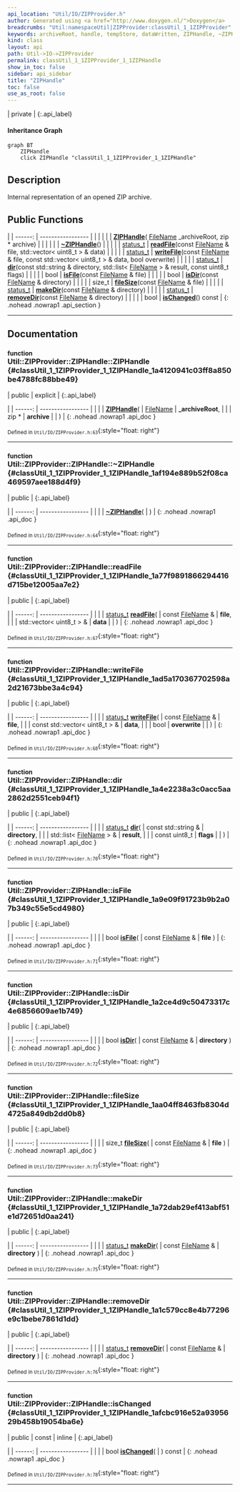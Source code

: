 ```yaml
---
api_location: "Util/IO/ZIPProvider.h"
author: Generated using <a href="http://www.doxygen.nl/">Doxygen</a>
breadcrumbs: "Util:namespaceUtil|ZIPProvider:classUtil_1_1ZIPProvider"
keywords: archiveRoot, handle, tempStore, dataWritten, ZIPHandle, ~ZIPHandle, readFile, writeFile, dir, isFile, isDir, fileSize, makeDir, removeDir, isChanged, ZIPHandle, ZIPHandle
kind: class
layout: api
path: Util->IO->ZIPProvider
permalink: classUtil_1_1ZIPProvider_1_1ZIPHandle
show_in_toc: false
sidebar: api_sidebar
title: "ZIPHandle"
toc: false
use_as_root: false
---
```


| private |
{:.api_label}

#### Inheritance Graph

```mermaid
graph BT
	ZIPHandle
	click ZIPHandle "classUtil_1_1ZIPProvider_1_1ZIPHandle"
```

## Description



Internal representation of an opened ZIP archive.



## Public Functions

|
| ------: | ----------------- |
|  | |
|  | **[ZIPHandle](#classUtil_1_1ZIPProvider_1_1ZIPHandle_1a4120941c03ff8a850be4788fc88bbe49)**( [FileName](classUtil_1_1FileName)  _archiveRoot, zip * archive) |
|  | |
|  | **[~ZIPHandle](#classUtil_1_1ZIPProvider_1_1ZIPHandle_1af194e889b52f08ca469597aee188d4f9)**() |
|  | |
| [status_t](classUtil_1_1AbstractFSProvider#classUtil_1_1AbstractFSProvider_1ac1f19c7bea3fe510a6edc3f2b0db3cae) | **[readFile](#classUtil_1_1ZIPProvider_1_1ZIPHandle_1a77f9891866294416d715be12005aa7e2)**(const [FileName](classUtil_1_1FileName) & file, std::vector< uint8_t > & data) |
|  | |
| [status_t](classUtil_1_1AbstractFSProvider#classUtil_1_1AbstractFSProvider_1ac1f19c7bea3fe510a6edc3f2b0db3cae) | **[writeFile](#classUtil_1_1ZIPProvider_1_1ZIPHandle_1ad5a170367702598a2d21673bbe3a4c94)**(const [FileName](classUtil_1_1FileName) & file, const std::vector< uint8_t > & data, bool overwrite) |
|  | |
| [status_t](classUtil_1_1AbstractFSProvider#classUtil_1_1AbstractFSProvider_1ac1f19c7bea3fe510a6edc3f2b0db3cae) | **[dir](#classUtil_1_1ZIPProvider_1_1ZIPHandle_1a4e2238a3c0acc5aa2862d2551ceb94f1)**(const std::string & directory, std::list< [FileName](classUtil_1_1FileName) > & result, const uint8_t flags) |
|  | |
| bool | **[isFile](#classUtil_1_1ZIPProvider_1_1ZIPHandle_1a9e09f91723b9b2a07b349c55e5cd4980)**(const [FileName](classUtil_1_1FileName) & file) |
|  | |
| bool | **[isDir](#classUtil_1_1ZIPProvider_1_1ZIPHandle_1a2ce4d9c50473317c4e6856609ae1b749)**(const [FileName](classUtil_1_1FileName) & directory) |
|  | |
| size_t | **[fileSize](#classUtil_1_1ZIPProvider_1_1ZIPHandle_1aa04ff8463fb8304d4725a849db2dd0b8)**(const [FileName](classUtil_1_1FileName) & file) |
|  | |
| [status_t](classUtil_1_1AbstractFSProvider#classUtil_1_1AbstractFSProvider_1ac1f19c7bea3fe510a6edc3f2b0db3cae) | **[makeDir](#classUtil_1_1ZIPProvider_1_1ZIPHandle_1a72dab29ef413abf51e1d72651d0aa241)**(const [FileName](classUtil_1_1FileName) & directory) |
|  | |
| [status_t](classUtil_1_1AbstractFSProvider#classUtil_1_1AbstractFSProvider_1ac1f19c7bea3fe510a6edc3f2b0db3cae) | **[removeDir](#classUtil_1_1ZIPProvider_1_1ZIPHandle_1a1c579cc8e4b77296e9c1bebe7861d1dd)**(const [FileName](classUtil_1_1FileName) & directory) |
|  | |
| bool | **[isChanged](#classUtil_1_1ZIPProvider_1_1ZIPHandle_1afcbc916e52a9395629b458b19054ba6e)**() const |
{: .nohead .nowrap1 .api_section }


-------------------------------------------------------------------

## Documentation

### <small>function</small><br/> Util::ZIPProvider::ZIPHandle::ZIPHandle {#classUtil_1_1ZIPProvider_1_1ZIPHandle_1a4120941c03ff8a850be4788fc88bbe49}

| public | explicit |
{:.api_label}

|
| ------: | ----------------- |
|  |
|  **[ZIPHandle](#classUtil_1_1ZIPProvider_1_1ZIPHandle_1a4120941c03ff8a850be4788fc88bbe49)**( |  [FileName](classUtil_1_1FileName)  | **_archiveRoot**, |
| | zip * | **archive** |
|   ) |
{: .nohead .nowrap1 .api_doc }





<sub>Defined in `Util/IO/ZIPProvider.h:63`</sub>{:style="float: right"}

-------------------------------------------------------------------

### <small>function</small><br/> Util::ZIPProvider::ZIPHandle::~ZIPHandle {#classUtil_1_1ZIPProvider_1_1ZIPHandle_1af194e889b52f08ca469597aee188d4f9}

| public |
{:.api_label}

|
| ------: | ----------------- |
|  |
|  **[~ZIPHandle](#classUtil_1_1ZIPProvider_1_1ZIPHandle_1af194e889b52f08ca469597aee188d4f9)**( |  ) |
{: .nohead .nowrap1 .api_doc }





<sub>Defined in `Util/IO/ZIPProvider.h:64`</sub>{:style="float: right"}

-------------------------------------------------------------------

### <small>function</small><br/> Util::ZIPProvider::ZIPHandle::readFile {#classUtil_1_1ZIPProvider_1_1ZIPHandle_1a77f9891866294416d715be12005aa7e2}

| public |
{:.api_label}

|
| ------: | ----------------- |
|  |
| [status_t](classUtil_1_1AbstractFSProvider#classUtil_1_1AbstractFSProvider_1ac1f19c7bea3fe510a6edc3f2b0db3cae) **[readFile](#classUtil_1_1ZIPProvider_1_1ZIPHandle_1a77f9891866294416d715be12005aa7e2)**( | const [FileName](classUtil_1_1FileName) & | **file**, |
| | std::vector< uint8_t > & | **data** |
|   ) |
{: .nohead .nowrap1 .api_doc }





<sub>Defined in `Util/IO/ZIPProvider.h:67`</sub>{:style="float: right"}

-------------------------------------------------------------------

### <small>function</small><br/> Util::ZIPProvider::ZIPHandle::writeFile {#classUtil_1_1ZIPProvider_1_1ZIPHandle_1ad5a170367702598a2d21673bbe3a4c94}

| public |
{:.api_label}

|
| ------: | ----------------- |
|  |
| [status_t](classUtil_1_1AbstractFSProvider#classUtil_1_1AbstractFSProvider_1ac1f19c7bea3fe510a6edc3f2b0db3cae) **[writeFile](#classUtil_1_1ZIPProvider_1_1ZIPHandle_1ad5a170367702598a2d21673bbe3a4c94)**( | const [FileName](classUtil_1_1FileName) & | **file**, |
| | const std::vector< uint8_t > & | **data**, |
| | bool | **overwrite** |
|   ) |
{: .nohead .nowrap1 .api_doc }





<sub>Defined in `Util/IO/ZIPProvider.h:68`</sub>{:style="float: right"}

-------------------------------------------------------------------

### <small>function</small><br/> Util::ZIPProvider::ZIPHandle::dir {#classUtil_1_1ZIPProvider_1_1ZIPHandle_1a4e2238a3c0acc5aa2862d2551ceb94f1}

| public |
{:.api_label}

|
| ------: | ----------------- |
|  |
| [status_t](classUtil_1_1AbstractFSProvider#classUtil_1_1AbstractFSProvider_1ac1f19c7bea3fe510a6edc3f2b0db3cae) **[dir](#classUtil_1_1ZIPProvider_1_1ZIPHandle_1a4e2238a3c0acc5aa2862d2551ceb94f1)**( | const std::string & | **directory**, |
| | std::list< [FileName](classUtil_1_1FileName) > & | **result**, |
| | const uint8_t | **flags** |
|   ) |
{: .nohead .nowrap1 .api_doc }





<sub>Defined in `Util/IO/ZIPProvider.h:70`</sub>{:style="float: right"}

-------------------------------------------------------------------

### <small>function</small><br/> Util::ZIPProvider::ZIPHandle::isFile {#classUtil_1_1ZIPProvider_1_1ZIPHandle_1a9e09f91723b9b2a07b349c55e5cd4980}

| public |
{:.api_label}

|
| ------: | ----------------- |
|  |
| bool **[isFile](#classUtil_1_1ZIPProvider_1_1ZIPHandle_1a9e09f91723b9b2a07b349c55e5cd4980)**( | const [FileName](classUtil_1_1FileName) & | **file** ) |
{: .nohead .nowrap1 .api_doc }





<sub>Defined in `Util/IO/ZIPProvider.h:71`</sub>{:style="float: right"}

-------------------------------------------------------------------

### <small>function</small><br/> Util::ZIPProvider::ZIPHandle::isDir {#classUtil_1_1ZIPProvider_1_1ZIPHandle_1a2ce4d9c50473317c4e6856609ae1b749}

| public |
{:.api_label}

|
| ------: | ----------------- |
|  |
| bool **[isDir](#classUtil_1_1ZIPProvider_1_1ZIPHandle_1a2ce4d9c50473317c4e6856609ae1b749)**( | const [FileName](classUtil_1_1FileName) & | **directory** ) |
{: .nohead .nowrap1 .api_doc }





<sub>Defined in `Util/IO/ZIPProvider.h:72`</sub>{:style="float: right"}

-------------------------------------------------------------------

### <small>function</small><br/> Util::ZIPProvider::ZIPHandle::fileSize {#classUtil_1_1ZIPProvider_1_1ZIPHandle_1aa04ff8463fb8304d4725a849db2dd0b8}

| public |
{:.api_label}

|
| ------: | ----------------- |
|  |
| size_t **[fileSize](#classUtil_1_1ZIPProvider_1_1ZIPHandle_1aa04ff8463fb8304d4725a849db2dd0b8)**( | const [FileName](classUtil_1_1FileName) & | **file** ) |
{: .nohead .nowrap1 .api_doc }





<sub>Defined in `Util/IO/ZIPProvider.h:73`</sub>{:style="float: right"}

-------------------------------------------------------------------

### <small>function</small><br/> Util::ZIPProvider::ZIPHandle::makeDir {#classUtil_1_1ZIPProvider_1_1ZIPHandle_1a72dab29ef413abf51e1d72651d0aa241}

| public |
{:.api_label}

|
| ------: | ----------------- |
|  |
| [status_t](classUtil_1_1AbstractFSProvider#classUtil_1_1AbstractFSProvider_1ac1f19c7bea3fe510a6edc3f2b0db3cae) **[makeDir](#classUtil_1_1ZIPProvider_1_1ZIPHandle_1a72dab29ef413abf51e1d72651d0aa241)**( | const [FileName](classUtil_1_1FileName) & | **directory** ) |
{: .nohead .nowrap1 .api_doc }





<sub>Defined in `Util/IO/ZIPProvider.h:75`</sub>{:style="float: right"}

-------------------------------------------------------------------

### <small>function</small><br/> Util::ZIPProvider::ZIPHandle::removeDir {#classUtil_1_1ZIPProvider_1_1ZIPHandle_1a1c579cc8e4b77296e9c1bebe7861d1dd}

| public |
{:.api_label}

|
| ------: | ----------------- |
|  |
| [status_t](classUtil_1_1AbstractFSProvider#classUtil_1_1AbstractFSProvider_1ac1f19c7bea3fe510a6edc3f2b0db3cae) **[removeDir](#classUtil_1_1ZIPProvider_1_1ZIPHandle_1a1c579cc8e4b77296e9c1bebe7861d1dd)**( | const [FileName](classUtil_1_1FileName) & | **directory** ) |
{: .nohead .nowrap1 .api_doc }





<sub>Defined in `Util/IO/ZIPProvider.h:76`</sub>{:style="float: right"}

-------------------------------------------------------------------

### <small>function</small><br/> Util::ZIPProvider::ZIPHandle::isChanged {#classUtil_1_1ZIPProvider_1_1ZIPHandle_1afcbc916e52a9395629b458b19054ba6e}

| public | const | inline |
{:.api_label}

|
| ------: | ----------------- |
|  |
| bool **[isChanged](#classUtil_1_1ZIPProvider_1_1ZIPHandle_1afcbc916e52a9395629b458b19054ba6e)**( |  ) const |
{: .nohead .nowrap1 .api_doc }





<sub>Defined in `Util/IO/ZIPProvider.h:78`</sub>{:style="float: right"}

-------------------------------------------------------------------

